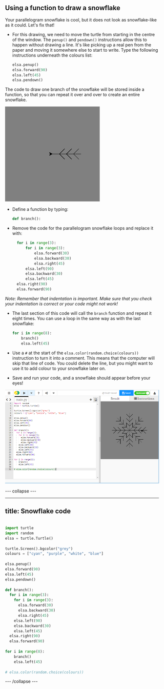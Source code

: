 ## Using a function to draw a snowflake

Your parallelogram snowflake is cool, but it does not look as snowflake-like as it could. Let's fix that!

- For this drawing, we need to move the turtle from starting in the centre of the window. The `penup()` and `pendown()` instructions allow this to happen without drawing a line. It's like picking up a real pen from the paper and moving it somewhere else to start to write. Type the following instructions underneath the colours list:

  ```python
  elsa.penup()
  elsa.forward(90)
  elsa.left(45)
  elsa.pendown()
  ```
  
The code to draw one branch of the snowflake will be stored inside a function, so that you can repeat it over and over to create an entire snowflake.

![branch](images/branch.PNG)

- Define a function by typing: 
 
  ```python
  def branch():
  ```
- Remove the code for the parallelogram snowflake loops and replace it with:
  
  ```python
    for i in range(3):
        for i in range(3):
            elsa.forward(30)
            elsa.backward(30)
            elsa.right(45)
        elsa.left(90)
        elsa.backward(30)
        elsa.left(45)
    elsa.right(90)
    elsa.forward(90)
  ```
  
*Note: Remember that indentation is important. Make sure that you check your indentation is correct or your code might not work!*

- The last section of this code will call the `branch` function and repeat it eight times. You can use a loop in the same way as with the last snowflake:

  ```python
  for i in range(8):
      branch()
      elsa.left(45)
  ```    

- Use a `#` at the start of the `elsa.color(random.choice(colours))` instruction to turn it into a comment. This means that the computer will skip that line of code. You could delete the line, but you might want to use it to add colour to your snowflake later on.

- Save and run your code, and a snowflake should appear before your eyes! 

![](images/snowflake2.png)

--- collapse ---

---
title: Snowflake code
---

```python

import turtle
import random
elsa = turtle.Turtle()

turtle.Screen().bgcolor("grey")
colours = ["cyan", "purple", "white", "blue"]

elsa.penup()
elsa.forward(90)
elsa.left(45)
elsa.pendown()

def branch():
  for i in range(3):
    for i in range(3):
      elsa.forward(30)
      elsa.backward(30)
      elsa.right(45)
    elsa.left(90)
    elsa.backward(30)
    elsa.left(45)
  elsa.right(90)
  elsa.forward(90)

for i in range(8):
    branch()
    elsa.left(45)

# elsa.color(random.choice(colours))
```

--- /collapse ---